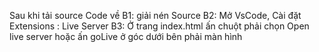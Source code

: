 Sau khi tải source Code về
B1: giải nén Source
B2: Mở VsCode, Cài đặt Extensions : Live Server
B3: Ở trang index.html ấn chuột phải chọn Open live server hoặc ấn goLive ở góc dưới bên phải màn hình
